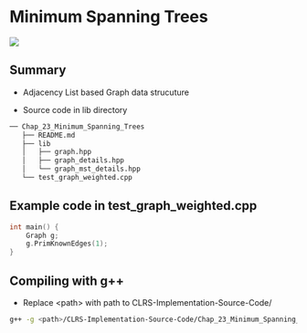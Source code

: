 # Minimum Spanning Trees
![](https://img.shields.io/badge/C++-blue.svg?style=flat&logo=c%2B%2B)


## Summary

- Adjacency List based Graph data strucuture

- Source code in lib directory


```sh
── Chap_23_Minimum_Spanning_Trees
   ├── README.md
   ├── lib
   │   ├── graph.hpp
   │   ├── graph_details.hpp
   │   └── graph_mst_details.hpp
   └── test_graph_weighted.cpp
```
## Example code in test_graph_weighted.cpp

```C++
int main() {
    Graph g;
    g.PrimKnownEdges(1);
}
```

## Compiling with g++
- Replace \<path\> with path to CLRS-Implementation-Source-Code/
```bash
g++ -g <path>/CLRS-Implementation-Source-Code/Chap_23_Minimum_Spanning_Trees/test_graph_weighted.cpp -o <path>/CLRS-Implementation-Source-Code/Chap_23_Minimum_Spanning_Trees/test_graph_weighted -I <path>/CLRS-Implementation-Source-Code/Chap_23_Minimum_Spanning_Trees/lib -I <path>/CLRS-Implementation-Source-Code/Chap_22_Elementary_Graph_Algorithms/lib
```
